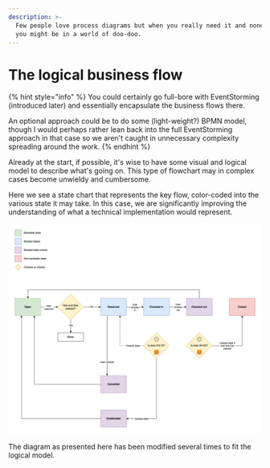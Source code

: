 ```yaml
---
description: >-
  Few people love process diagrams but when you really need it and none exists,
  you might be in a world of doo-doo.
---
```


# The logical business flow

{% hint style="info" %}
You could certainly go full-bore with EventStorming (introduced later) and essentially encapsulate the business flows there.

An optional approach could be to do some (light-weight?) BPMN model, though I would perhaps rather lean back into the full EventStorming approach in that case so we aren't caught in unnecessary complexity spreading around the work.
{% endhint %}

Already at the start, if possible, it's wise to have some visual and logical model to describe what's going on. This type of flowchart may in complex cases become unwieldy and cumbersome.

Here we see a state chart that represents the key flow, color-coded into the various state it may take. In this case, we are significantly improving the understanding of what a technical implementation would represent.

![](<../.gitbook/assets/Get-A-Room Flows.png>)

The diagram as presented here has been modified several times to fit the logical model.
